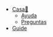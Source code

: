 * [Casa🏡](/)
    * [Ayuda]()
    * [Preguntas]()
* [Guide](guide.md "The greatest guide in the world")